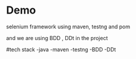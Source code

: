 # Demo
selenium framework using maven, testng and pom

and we are using
BDD , DDt  in the project

#tech stack
-java
-maven
-testng
-BDD
-DDt
